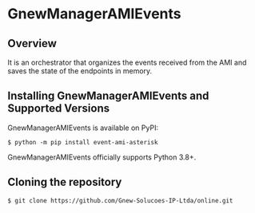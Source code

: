 #  GnewManagerAMIEvents

## Overview

It is an orchestrator that organizes the events received from the AMI and saves the state of the endpoints in memory.


## Installing GnewManagerAMIEvents and Supported Versions

GnewManagerAMIEvents is available on PyPI:

`$ python -m pip install event-ami-asterisk`

GnewManagerAMIEvents officially supports Python 3.8+.

## Cloning the repository

`$ git clone https://github.com/Gnew-Solucoes-IP-Ltda/online.git`